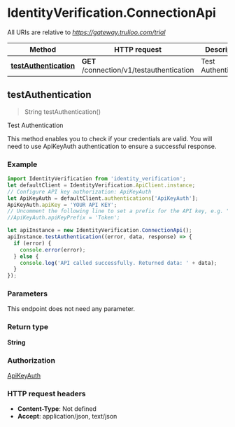 # IdentityVerification.ConnectionApi

All URIs are relative to *https://gateway.trulioo.com/trial*

Method | HTTP request | Description
------------- | ------------- | -------------
[**testAuthentication**](ConnectionApi.md#testAuthentication) | **GET** /connection/v1/testauthentication | Test Authentication



## testAuthentication

> String testAuthentication()

Test Authentication

This method enables you to check if your credentials are valid. You will need to use ApiKeyAuth authentication to ensure a successful response.

### Example

```javascript
import IdentityVerification from 'identity_verification';
let defaultClient = IdentityVerification.ApiClient.instance;
// Configure API key authorization: ApiKeyAuth
let ApiKeyAuth = defaultClient.authentications['ApiKeyAuth'];
ApiKeyAuth.apiKey = 'YOUR API KEY';
// Uncomment the following line to set a prefix for the API key, e.g. "Token" (defaults to null)
//ApiKeyAuth.apiKeyPrefix = 'Token';

let apiInstance = new IdentityVerification.ConnectionApi();
apiInstance.testAuthentication((error, data, response) => {
  if (error) {
    console.error(error);
  } else {
    console.log('API called successfully. Returned data: ' + data);
  }
});
```

### Parameters

This endpoint does not need any parameter.

### Return type

**String**

### Authorization

[ApiKeyAuth](../README.md#ApiKeyAuth)

### HTTP request headers

- **Content-Type**: Not defined
- **Accept**: application/json, text/json

